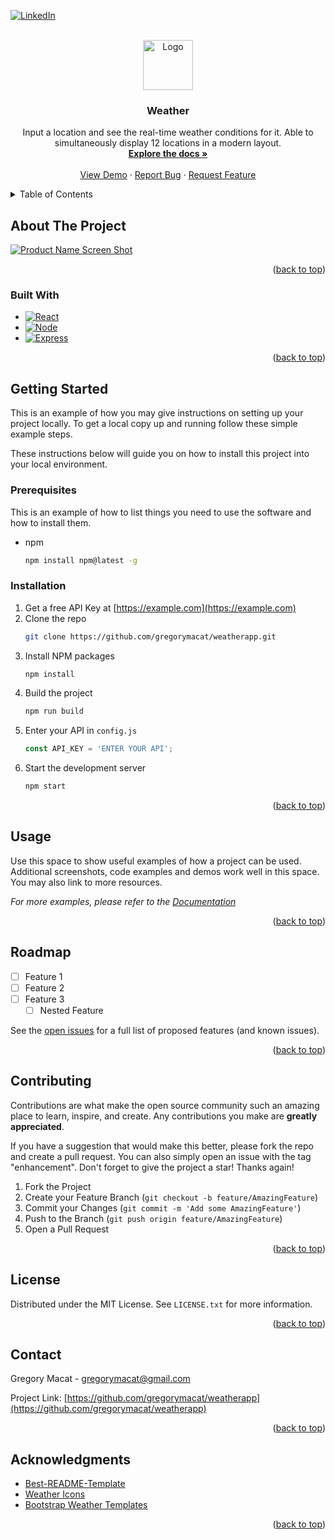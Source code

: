 <!-- Improved compatibility of back to top link: See: https://github.com/othneildrew/Best-README-Template/pull/73 -->
<a name="readme-top"></a>
<!--
*** Thanks for checking out the Best-README-Template. If you have a suggestion
*** that would make this better, please fork the repo and create a pull request
*** or simply open an issue with the tag "enhancement".
*** Don't forget to give the project a star!
*** Thanks again! Now go create something AMAZING! :D
-->



<!-- PROJECT SHIELDS -->
<!--
*** I'm using markdown "reference style" links for readability.
*** Reference links are enclosed in brackets [ ] instead of parentheses ( ).
*** See the bottom of this document for the declaration of the reference variables
*** for contributors-url, forks-url, etc. This is an optional, concise syntax you may use.
*** https://www.markdownguide.org/basic-syntax/#reference-style-links
-->
[![LinkedIn][linkedin-shield]][linkedin-url]



<!-- PROJECT LOGO -->
<br />
<div align="center">
  <a href="https://github.com/gregorymacat/weatherapp">
    <img src="images/logo.png" alt="Logo" width="80" height="80">
  </a>

<h3 align="center">Weather</h3>

  <p align="center">
    Input a location and see the real-time weather conditions for it. Able to simultaneously display 12 locations in a modern layout.
    <br />
    <a href="https://github.com/gregorymacat/weatherapp"><strong>Explore the docs »</strong></a>
    <br />
    <br />
    <a href="https://github.com/gregorymacat/weatherapp">View Demo</a>
    ·
    <a href="https://github.com/gregorymacat/weatherapp/issues">Report Bug</a>
    ·
    <a href="https://github.com/gregorymacat/weatherapp/issues">Request Feature</a>
  </p>
</div>



<!-- TABLE OF CONTENTS -->
<details>
  <summary>Table of Contents</summary>
  <ol>
    <li>
      <a href="#about-the-project">About The Project</a>
      <ul>
        <li><a href="#built-with">Built With</a></li>
      </ul>
    </li>
    <li>
      <a href="#getting-started">Getting Started</a>
      <ul>
        <li><a href="#prerequisites">Prerequisites</a></li>
        <li><a href="#installation">Installation</a></li>
      </ul>
    </li>
    <li><a href="#usage">Usage</a></li>
    <li><a href="#roadmap">Roadmap</a></li>
    <li><a href="#contributing">Contributing</a></li>
    <li><a href="#license">License</a></li>
    <li><a href="#contact">Contact</a></li>
    <li><a href="#acknowledgments">Acknowledgments</a></li>
  </ol>
</details>



<!-- ABOUT THE PROJECT -->
## About The Project

[![Product Name Screen Shot][product-screenshot]](https://example.com)

<p align="right">(<a href="#readme-top">back to top</a>)</p>



### Built With

* [![React][React.js]][React-url]
* [![Node][Node.js]][Node-url]
* [![Express][Express.js]][Express-url]

<p align="right">(<a href="#readme-top">back to top</a>)</p>



<!-- GETTING STARTED -->
## Getting Started

This is an example of how you may give instructions on setting up your project locally.
To get a local copy up and running follow these simple example steps.

These instructions below will guide you on how to install this project into your local environment.

### Prerequisites

This is an example of how to list things you need to use the software and how to install them.
* npm
  ```sh
  npm install npm@latest -g
  ```

### Installation

1. Get a free API Key at [https://example.com](https://example.com)
2. Clone the repo
    ```sh
    git clone https://github.com/gregorymacat/weatherapp.git
    ```
3. Install NPM packages
    ```sh
    npm install
    ```
4. Build the project
    ```sh
    npm run build
    ```
5. Enter your API in `config.js`
    ```js
    const API_KEY = 'ENTER YOUR API';
    ```
6. Start the development server
    ```sh
    npm start
    ```


<p align="right">(<a href="#readme-top">back to top</a>)</p>



<!-- USAGE EXAMPLES -->
## Usage

Use this space to show useful examples of how a project can be used. Additional screenshots, code examples and demos work well in this space. You may also link to more resources.

_For more examples, please refer to the [Documentation](https://example.com)_

<p align="right">(<a href="#readme-top">back to top</a>)</p>



<!-- ROADMAP -->
## Roadmap

- [ ] Feature 1
- [ ] Feature 2
- [ ] Feature 3
    - [ ] Nested Feature

See the [open issues](https://github.com/gregorymacat/weatherapp/issues) for a full list of proposed features (and known issues).

<p align="right">(<a href="#readme-top">back to top</a>)</p>



<!-- CONTRIBUTING -->
## Contributing

Contributions are what make the open source community such an amazing place to learn, inspire, and create. Any contributions you make are **greatly appreciated**.

If you have a suggestion that would make this better, please fork the repo and create a pull request. You can also simply open an issue with the tag "enhancement".
Don't forget to give the project a star! Thanks again!

1. Fork the Project
2. Create your Feature Branch (`git checkout -b feature/AmazingFeature`)
3. Commit your Changes (`git commit -m 'Add some AmazingFeature'`)
4. Push to the Branch (`git push origin feature/AmazingFeature`)
5. Open a Pull Request

<p align="right">(<a href="#readme-top">back to top</a>)</p>



<!-- LICENSE -->
## License

Distributed under the MIT License. See `LICENSE.txt` for more information.

<p align="right">(<a href="#readme-top">back to top</a>)</p>



<!-- CONTACT -->
## Contact

Gregory Macat - gregorymacat@gmail.com

Project Link: [https://github.com/gregorymacat/weatherapp](https://github.com/gregorymacat/weatherapp)

<p align="right">(<a href="#readme-top">back to top</a>)</p>



<!-- ACKNOWLEDGMENTS -->
## Acknowledgments

* [Best-README-Template](https://github.com/othneildrew/Best-README-Template/blob/master/BLANK_README.md)
* [Weather Icons](https://www.flaticon.com/packs/weather-372)
* [Bootstrap Weather Templates](https://mdbootstrap.com/docs/standard/extended/weather/)

<p align="right">(<a href="#readme-top">back to top</a>)</p>



<!-- MARKDOWN LINKS & IMAGES -->
<!-- https://www.markdownguide.org/basic-syntax/#reference-style-links -->
[contributors-shield]: https://img.shields.io/github/contributors/gregorymacat/weatherapp.svg?style=for-the-badge
[contributors-url]: https://github.com/gregorymacat/weatherapp/graphs/contributors
[forks-shield]: https://img.shields.io/github/forks/gregorymacat/weatherapp.svg?style=for-the-badge
[forks-url]: https://github.com/gregorymacat/weatherapp/network/members
[stars-shield]: https://img.shields.io/github/stars/gregorymacat/weatherapp.svg?style=for-the-badge
[stars-url]: https://github.com/gregorymacat/weatherapp/stargazers
[issues-shield]: https://img.shields.io/github/issues/gregorymacat/weatherapp.svg?style=for-the-badge
[issues-url]: https://github.com/gregorymacat/weatherapp/issues
[license-shield]: https://img.shields.io/github/license/gregorymacat/weatherapp.svg?style=for-the-badge
[license-url]: https://github.com/gregorymacat/weatherapp/blob/master/LICENSE.txt
[linkedin-shield]: https://img.shields.io/badge/-LinkedIn-black.svg?style=for-the-badge&logo=linkedin&colorB=555
[linkedin-url]: https://www.linkedin.com/in/gregorymacat/
[product-screenshot]: images/screenshot.png
[React.js]: https://img.shields.io/badge/React-20232A?style=for-the-badge&logo=react&logoColor=61DAFB
[React-url]: https://reactjs.org/
[Node.js]: https://img.shields.io/badge/Node.js-43853D?style=for-the-badge&logo=node.js&logoColor=white
[Node-url]: https://nodejs.org/en/about
[Express.js]: https://img.shields.io/badge/Express.js-404D59?style=for-the-badge
[Express-url]: https://expressjs.com/
